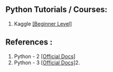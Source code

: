 ## Python Tutorials / Courses:
1. Kaggle [[Beginner Level]](https://www.kaggle.com/learn/python)


## References :
1. Python - 2 [[Official Docs]](https://docs.python.org/2/contents.html)
2. Python - 3 [[Official Docs]](https://docs.python.org/3/contents.html)2. 
